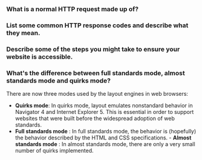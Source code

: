 ### What is a normal HTTP request made up of?
### List some common HTTP response codes and describe what they mean.
### Describe some of the steps you might take to ensure your website is accessible.
### What's the difference between full standards mode, almost standards mode and quirks mode?
There are now three modes used by the layout engines in web browsers:
- **Quirks mode**: In quirks mode, layout emulates nonstandard behavior in Navigator 4 and Internet Explorer 5. This is essential in order to support websites that were built before the widespread adoption of web standards. 
- **Full standards mode** : In full standards mode, the behavior is (hopefully) the behavior described by the HTML and CSS specifications. - **Almost standards mode** : In almost standards mode, there are only a very small number of quirks implemented.

